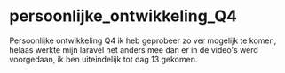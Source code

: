 # persoonlijke_ontwikkeling_Q4
Persoonlijke ontwikkeling Q4
ik heb geprobeer zo ver mogelijk te komen, helaas werkte mijn laravel net anders mee dan er in de video's werd voorgedaan, ik ben uiteindelijk tot dag 13 gekomen. 
